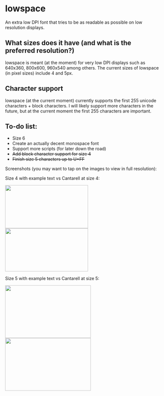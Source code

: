 # lowspace
An extra low DPI font that tries to be as readable as possible on low resolution displays.

## What sizes does it have (and what is the preferred resolution?)
lowspace is meant (at the moment) for very low DPI displays such as 640x360, 800x600, 960x540 among others.
The current sizes of lowspace (in pixel sizes) include 4 and 5px.

## Character support
lowspace (at the current moment) currently supports the first 255 unicode characters + block characters. I will likely support more characters in the future, but at the current moment the first 255 characters are important.

## To-do list:
* Size 6
* Create an actually decent monospace font
* Support more scripts (for later down the road)
* ~~Add block character support for size 4~~
* ~~Finish size 5 characters up to U+FF~~

Screenshots (you may want to tap on the images to view in full resolution):

Size 4 with example text vs Cantarell at size 4:

<img src="https://fluorine.sh/images/size4.png" width="269" height="140"/><img src="https://fluorine.sh/images/cantarell4.png" width="269" height="140"/>

Size 5 with example text vs Cantarell at size 5:

<img src="https://fluorine.sh/images/size5.png" width="278" height="171"/><img src="https://fluorine.sh/images/cantarell5.png" width="278" height="171"/>
